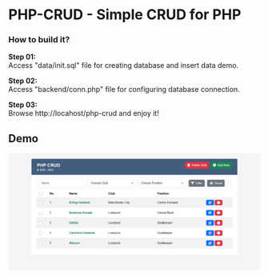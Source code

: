 # PHP-CRUD - Simple CRUD for PHP

### How to build it?

**Step 01:**  
Access "data/init.sql" file for creating database and insert data demo.

**Step 02:**  
Access "backend/conn.php" file for configuring database connection.

**Step 03:**  
Browse http://locahost/php-crud and enjoy it!

## Demo

![capture.png](capture.png)
